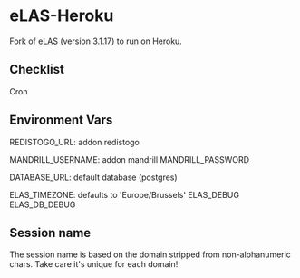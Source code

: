 eLAS-Heroku
=====

Fork of [eLAS](http://www.elasproject.org/) (version 3.1.17) to run on Heroku. 


Checklist
---------

Cron 


Environment Vars
------

REDISTOGO_URL: addon redistogo

MANDRILL_USERNAME: addon mandrill
MANDRILL_PASSWORD

DATABASE_URL: default database (postgres)


ELAS_TIMEZONE: defaults to 'Europe/Brussels'
ELAS_DEBUG
ELAS_DB_DEBUG

Session name
-----
The session name is based on the domain stripped from non-alphanumeric chars.
Take care it's unique for each domain!

